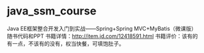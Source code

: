 # java_ssm_course
Java EE框架整合开发入门到实战——Spring+Spring MVC+MyBatis（微课版）随书代码和PPT
书籍详情：http://item.jd.com/12418591.html
书籍评价：该有的有一点，不该有的没有，权当快餐，可填饱肚子。
